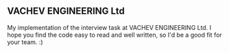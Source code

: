 ## VACHEV ENGINEERING Ltd

My implementation of the interview task at VACHEV ENGINEERING Ltd. I hope you find the code easy to read and well written, so I'd be a good fit for your team. :)
